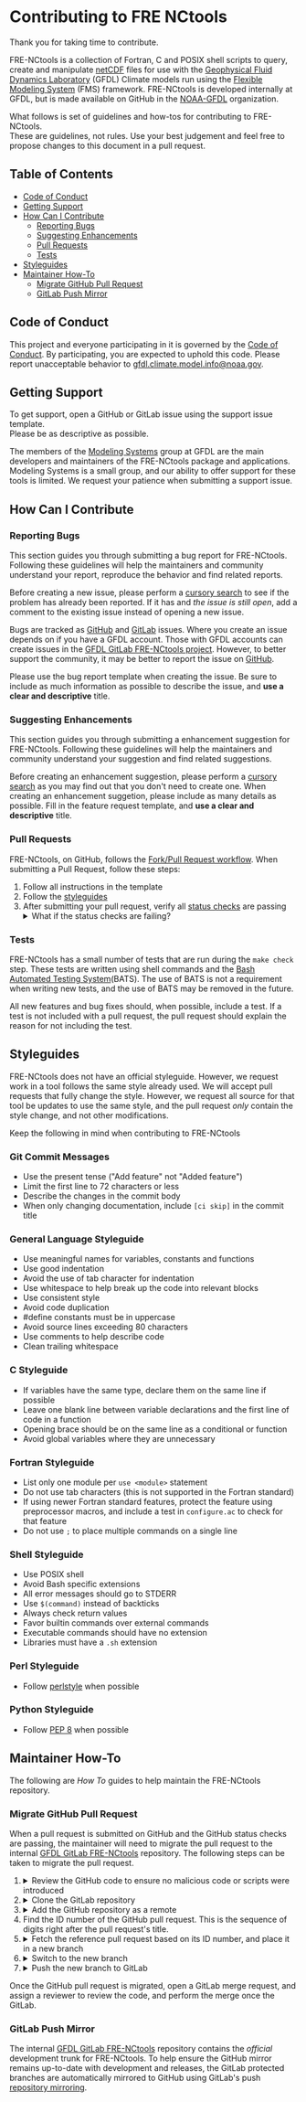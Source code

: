 # Contributing to FRE NCtools

Thank you for taking time to contribute.

FRE-NCtools is a collection of Fortran, C and POSIX shell scripts to query,
create and manipulate [netCDF](https://www.unidata.ucar.edu/software/netcdf/)
files for use with the [Geophysical Fluid Dynamics Laboratory](https://www.gfdl.noaa.gov)
(GFDL) Climate models run using the [Flexible Modeling System](https://www.gfdl.noaa.gov/fms)
(FMS) framework.  FRE-NCtools is developed internally at GFDL, but is made
available on GitHub in the [NOAA-GFDL](https://github.com/NOAA-GFDL)
organization.

What follows is set of guidelines and how-tos for contributing to FRE-NCtools.  
These are guidelines, not rules.  Use your best judgement and feel free to
propose changes to this document in a pull request.

## Table of Contents

* [Code of Conduct](#code-of-conduct)
* [Getting Support](#getting-support)
* [How Can I Contribute](#how-can-i-contribute)
  * [Reporting Bugs](#reporting-bugs)
  * [Suggesting Enhancements](#suggesting-enhancements)
  * [Pull Requests](#pull-requests)
  * [Tests](#tests)
* [Styleguides](#styleguides)
* [Maintainer How-To](#maintainer-how-to)
  * [Migrate GitHub Pull Request](#migrate-github-pull-request)
  * [GitLab Push Mirror](#gitlab-push-mirror)

## Code of Conduct

This project and everyone participating in it is governed by the
[Code of Conduct](CODE_OF_CONDUCT.md). By participating, you are expected to
uphold this code. Please report unacceptable behavior to
[gfdl.climate.model.info@noaa.gov](mailto:gfdl.climate.model.info@noaa.gov).

## Getting Support

To get support, open a GitHub or GitLab issue using the support issue template.  
Please be as descriptive as possible.

The members of the [Modeling Systems](https://www.gfdl.noaa.gov/modeling-systems)
group at GFDL are the main developers and maintainers of the FRE-NCtools
package and applications.  Modeling Systems is a small group, and our ability to
offer support for these tools is limited.  We request your patience when
submitting a support issue.

## How Can I Contribute

### Reporting Bugs

This section guides you through submitting a bug report for FRE-NCtools.
Following these guidelines will help the maintainers and community understand
your report, reproduce the behavior and find related reports.

Before creating a new issue, please perform a [cursory search](https://github.com/search?q=+is%3Aissue+repo%3ANOAA-GFDL%2FFRE-NCtools&type=issue) to see if the
problem has already been reported.  If it has and *the issue is still open*, add
a comment to the existing issue instead of opening a new issue.

Bugs are tracked as [GitHub](https://help.github.com/en/articles/about-issues)
and [GitLab](https://docs.gitlab.com/ee/user/project/issues/) issues.  Where you
create an issue depends on if you have a GFDL account.  Those with GFDL accounts
can create issues in the [GFDL GitLab FRE-NCtools project](https://gitlab.gfdl.noaa.gov/fre/fre-nctools).
However, to better support the community, it may be better to report the issue
on [GitHub](https://github.com/NOAA-GFDL/FRE-NCtools).

Please use the bug report template when creating the issue.  Be sure to include
as much information as possible to describe the issue, and **use a clear and
descriptive** title.

### Suggesting Enhancements

This section guides you through submitting a enhancement suggestion for FRE-NCtools.
Following these guidelines will help the maintainers and community understand
your suggestion and find related suggestions.

Before creating an enhancement suggestion, please perform a
[cursory search](https://github.com/search?q=+is%3Aissue+repo%3ANOAA-GFDL%2FFRE-NCtools&type=issue)
as you may find out that you don't need to create one.  When creating an enhancement
suggetion, please include as many details as possible.  Fill in the feature
request template, and **use a clear and descriptive** title.

### Pull Requests

FRE-NCtools, on GitHub, follows the [Fork/Pull Request workflow](https://guides.github.com/activities/forking/).  When submitting a Pull Request, follow these steps:

1. Follow all instructions in the template
1. Follow the [styleguides](#styleguides)
1. After submitting your pull request, verify all [status checks](https://help.github.com/articles/about-status-checks/) are passing <details><summary>What if the status checks are
failing?</summary>If a status check is failing, and you believe it is unrelated
to your change, please leave a comment on the pull request why you believe the
failure is unrelated.  A maintainer will re-run the status check.</details>

### Tests

FRE-NCtools has a small number of tests that are run during the `make check`
step.  These tests are written using shell commands and the
[Bash Automated Testing System](https://github.com/sstephenson/bats)(BATS).  The
use of BATS is not a requirement when writing new tests, and the use of BATS
may be removed in the future.

All new features and bug fixes should, when possible, include a test.  If a
test is not included with a pull request, the pull request should explain the
reason for not including the test.

## Styleguides

FRE-NCtools does not have an official styleguide.  However, we request work in
a tool follows the same style already used.  We will accept pull requests that
fully change the style.  However, we request all source for that tool be updates
to use the same style, and the pull request *only* contain the style change, and
not other modifications.

Keep the following in mind when contributing to FRE-NCtools

### Git Commit Messages

* Use the present tense ("Add feature" not "Added feature")
* Limit the first line to 72 characters or less
* Describe the changes in the commit body
* When only changing documentation, include `[ci skip]` in the commit title

### General Language Styleguide

* Use meaningful names for variables, constants and functions
* Use good indentation
* Avoid the use of tab character for indentation
* Use whitespace to help break up the code into relevant blocks
* Use consistent style
* Avoid code duplication
* #define constants must be in uppercase
* Avoid source lines exceeding 80 characters
* Use comments to help describe code
* Clean trailing whitespace

### C Styleguide

* If variables have the same type, declare them on the same line if possible
* Leave one blank line between variable declarations and the first line of code in a function
* Opening brace should be on the same line as a conditional or function
* Avoid global variables where they are unnecessary

### Fortran Styleguide

* List only one module per `use <module>` statement
* Do not use tab characters (this is not supported in the Fortran standard)
* If using newer Fortran standard features, protect the feature using preprocessor macros, and include a test in `configure.ac` to check for that feature
* Do not use `;` to place multiple commands on a single line

### Shell Styleguide

* Use POSIX shell
* Avoid Bash specific extensions
* All error messages should go to STDERR
* Use `$(command)` instead of backticks
* Always check return values
* Favor builtin commands over external commands
* Executable commands should have no extension
* Libraries must have a `.sh` extension

### Perl Styleguide

* Follow [perlstyle](https://perldoc.perl.org/perlstyle.html) when possible

### Python Styleguide

* Follow [PEP 8](https://www.python.org/dev/peps/pep-0008/) when possible

## Maintainer How-To

The following are *How To* guides to help maintain the FRE-NCtools repository.

### Migrate GitHub Pull Request

When a pull request is submitted on GitHub and the GitHub status checks are
passing, the maintainer will need to migrate the pull request to the internal
[GFDL GitLab FRE-NCtools](https://gitlab.gfdl.noaa.gov/fre/fre-nctools)
repository.  The following steps can be taken to migrate the pull request.

1. <details><summary>Review the GitHub code to ensure no malicious code or scripts were introduced</summary>This is required as migrating the pull request to GitLab will automatically run the GitLab tests.</details>
1. <details><summary>Clone the GitLab repository</summary><code>git clone git@gitlab.gfdl.noaa.gov/fre/fre-nctools.git</code></details>
1. <details><summary>Add the GitHub repository as a remote</summary><code>git remote add github https://github.com/NOAA-GFDL/FRE-NCtools.git</code></details>
1. Find the ID number of the GitHub pull request.  This is the sequence of digits right after the pull request's title.
1. <details><summary>Fetch the reference pull request based on its ID number, and place it in a new branch</summary><code>git fetch github pull/<ID>/head:<BRANCH_NAME></code>  Replace <code>&lt;ID&gt;</code> with the pull request ID, and <code>&lt;BRANCH_NAME&gt;</code> with the new branch name.</details>
1. <details><summary>Switch to the new branch</summary><code>git checkout &lt;BRANCH_NAME&gt;</code></details>
1. <details><summary>Push the new branch to GitLab</summary><code>git push origin <BRANCH_NAME></code></details>

Once the GitHub pull request is migrated, open a GitLab merge request, and assign
a reviewer to review the code, and perform the merge once the GitLab.

### GitLab Push Mirror

The internal [GFDL GitLab FRE-NCtools](https://gitlab.gfdl.noaa.gov/fre/fre-nctools)
repository contains the *official* development trunk for FRE-NCtools.  To help
ensure the GitHub mirror remains up-to-date with development and releases, the
GitLab protected branches are automatically mirrored to GitHub using GitLab's
push [repository mirroring](https://docs.gitlab.com/ce/workflow/repository_mirroring.html#setting-up-a-push-mirror-from-gitlab-to-github-core).
